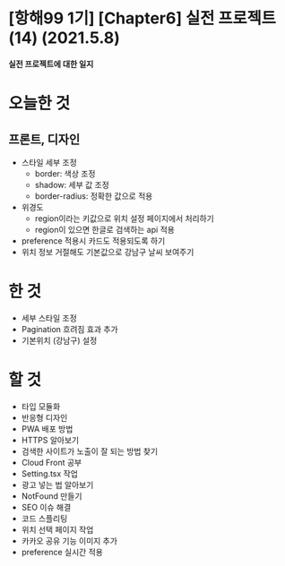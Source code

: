 # [항해99 1기] [Chapter6] 실전 프로젝트 (14) (2021.5.8)



**실전 프로젝트에 대한 일지**



# 오늘한 것

## 프론트, 디자인

* 스타일 세부 조정
  * border: 색상 조정
  * shadow: 세부 값 조정
  * border-radius: 정확한 값으로 적용
* 위경도
  * region이라는 키값으로 위치 설정 페이지에서 처리하기
  * region이 있으면 한글로 검색하는 api 적용
* preference 적용시 카드도 적용되도록 하기
* 위치 정보 거절해도 기본값으로 강남구 날씨 보여주기



# 한 것

* 세부 스타일 조정
* Pagination 흐려짐 효과 추가
* 기본위치 (강남구) 설정



# 할 것

* 타입 모듈화
* 반응형 디자인
* PWA 배포 방법
* HTTPS 알아보기
* 검색한 사이트가 노출이 잘 되는 방법 찾기
* Cloud Front 공부
* Setting.tsx 작업
* 광고 넣는 법 알아보기
* NotFound 만들기
* SEO 이슈 해결
* 코드 스플리팅
* 위치 선택 페이지 작업
* 카카오 공유 기능 이미지 추가
* preference 실시간 적용